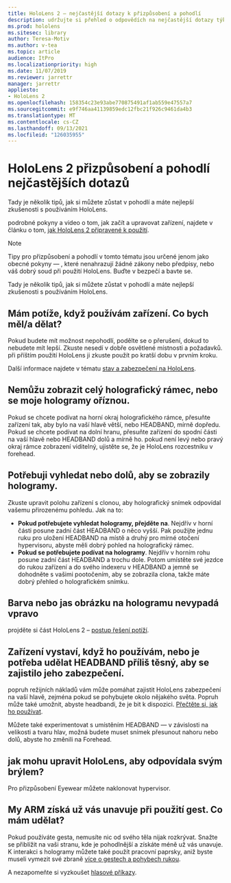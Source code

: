 ```yaml
---
title: HoloLens 2 – nejčastější dotazy k přizpůsobení a pohodlí
description: udržujte si přehled o odpovědích na nejčastější dotazy týkající se vaší HoloLens 2 a buďte v hybridním prostředí realit příjemné.
ms.prod: hololens
ms.sitesec: library
author: Teresa-Motiv
ms.author: v-tea
ms.topic: article
audience: ItPro
ms.localizationpriority: high
ms.date: 11/07/2019
ms.reviewer: jarrettr
manager: jarrettr
appliesto:
- HoloLens 2
ms.openlocfilehash: 158354c23e93abe770875491af1ab559e47557a7
ms.sourcegitcommit: e9f746aa41139859edc12fbc21f926c9461da4b3
ms.translationtype: MT
ms.contentlocale: cs-CZ
ms.lasthandoff: 09/13/2021
ms.locfileid: "126035955"
---
```

# <a name="hololens-2-fit-and-comfort-frequently-asked-questions"></a>HoloLens 2 přizpůsobení a pohodlí nejčastějších dotazů

Tady je několik tipů, jak si můžete zůstat v pohodlí a máte nejlepší zkušenosti s používáním HoloLens.

podrobné pokyny a video o tom, jak začít a upravovat zařízení, najdete v článku o tom, [jak HoloLens 2 připravené k použití](hololens2-setup.md).

> [!NOTE]
> Tipy pro přizpůsobení a pohodlí v tomto tématu jsou určené jenom jako obecné pokyny &mdash; , které nenahrazují žádné zákony nebo předpisy, nebo váš dobrý soud při použití HoloLens. Buďte v bezpečí a bavte se.

Tady je několik tipů, jak si můžete zůstat v pohodlí a máte nejlepší zkušenosti s používáním HoloLens.

## <a name="im-experiencing-discomfort-when-i-use-my-device-what-should-i-do"></a>Mám potíže, když používám zařízení. Co bych měl/a dělat?

Pokud budete mít možnost nepohodlí, podělte se o přerušení, dokud to nebudete mít lepší. Zkuste nesedí v dobře osvětlené místnosti a požadavků. při příštím použití HoloLens ji zkuste použít po kratší dobu v prvním kroku.

Další informace najdete v tématu [stav a zabezpečení na HoloLens](https://go.microsoft.com/fwlink/p/?LinkId=746661).

## <a name="i-cant-see-the-whole-holographic-frame-or-my-holograms-are-cut-off"></a>Nemůžu zobrazit celý holografický rámec, nebo se moje hologramy oříznou.

Pokud se chcete podívat na horní okraj holografického rámce, přesuňte zařízení tak, aby bylo na vaší hlavě větší, nebo HEADBAND, mírně dopředu. Pokud se chcete podívat na dolní hranu, přesuňte zařízení do spodní části na vaší hlavě nebo HEADBAND dolů a mírně ho. pokud není levý nebo pravý okraj rámce zobrazení viditelný, ujistěte se, že je HoloLens rozcestníku v forehead.

## <a name="i-need-to-look-up-or-down-to-see-holograms"></a>Potřebuji vyhledat nebo dolů, aby se zobrazily hologramy.

Zkuste upravit polohu zařízení s clonou, aby holografický snímek odpovídal vašemu přirozenému pohledu. Jak na to:

- **Pokud potřebujete vyhledat hologramy, přejděte na**. Nejdřív v horní části posune zadní část HEADBAND o něco vyšší. Pak použijte jednu ruku pro uložení HEADBAND na místě a druhý pro mírné otočení hypervisoru, abyste měli dobrý pohled na holografický rámec.
- **Pokud se potřebujete podívat na hologramy**. Nejdřív v horním rohu posune zadní část HEADBAND a trochu dole. Potom umístěte své jezdce do rukou zařízení a do svého indexeru v HEADBAND a jemně se dohodněte s vašimi pootočením, aby se zobrazila clona, takže máte dobrý přehled o holografickém snímku.

## <a name="hologram-image-color-or-brightness-does-not-look-right"></a>Barva nebo jas obrázku na hologramu nevypadá vpravo

projděte si část HoloLens 2 – [postup řešení potíží](hololens2-display.md).

## <a name="the-device-slides-down-when-im-using-it-or-i-need-to-make-the-headband-too-tight-to-keep-it-secure"></a>Zařízení vystaví, když ho používám, nebo je potřeba udělat HEADBAND příliš těsný, aby se zajistilo jeho zabezpečení.

popruh režijních nákladů vám může pomáhat zajistit HoloLens zabezpečení na vaší hlavě, zejména pokud se pohybujete okolo nějakého světa. Popruh může také umožnit, abyste headbandi, že je bit k dispozici. [Přečtěte si, jak ho používat](hololens2-setup.md#adjust-fit).

Můžete také experimentovat s umístěním HEADBAND &mdash; v závislosti na velikosti a tvaru hlav, možná budete muset snímek přesunout nahoru nebo dolů, abyste ho změnili na Forehead.

## <a name="how-can-i-adjust-hololens-to-fit-with-my-glasses"></a>jak mohu upravit HoloLens, aby odpovídala svým brýlem?

Pro přizpůsobení Eyewear můžete naklonovat hypervisor.

## <a name="my-arm-gets-tired-when-i-use-gestures-what-can-i-do"></a>My ARM získá už vás unavuje při použití gest. Co mám udělat?

Pokud používáte gesta, nemusíte nic od svého těla nijak rozkrývat. Snažte se přiblížit na vaši stranu, kde je pohodlnější a získáte méně už vás unavuje. K interakci s hologramy můžete také použít pracovní paprsky, aniž byste museli vymezit své zbraně [více o gestech a pohybech rukou](hololens2-basic-usage.md#the-hand-tracking-frame).

A nezapomeňte si vyzkoušet [hlasové příkazy](hololens-cortana.md).
